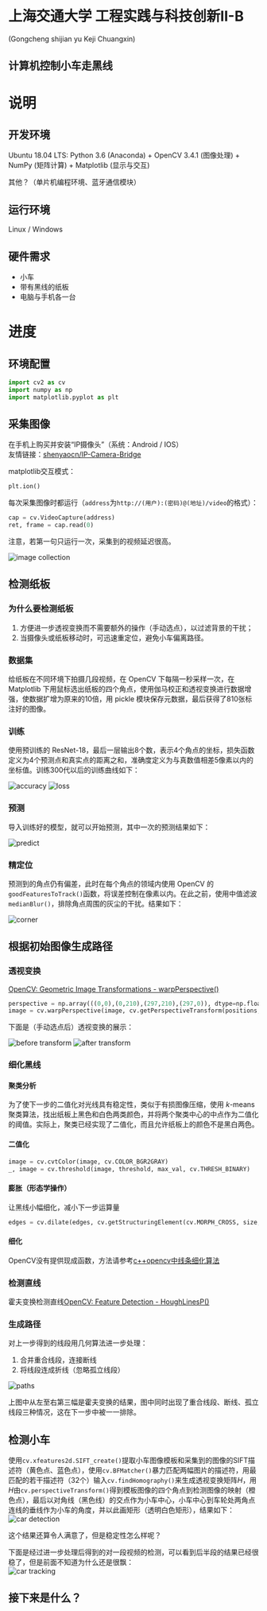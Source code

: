 # 上海交通大学 工程实践与科技创新Ⅱ-B
(Gongcheng shijian yu Keji Chuangxin)
## 计算机控制小车走黑线

# 说明
## 开发环境
Ubuntu 18.04 LTS: Python 3.6 (Anaconda) + OpenCV 3.4.1 (图像处理) + NumPy (矩阵计算) + Matplotlib (显示与交互)

其他？（单片机编程环境、蓝牙通信模块）

## 运行环境
Linux / Windows

## 硬件需求
- 小车
- 带有黑线的纸板
- 电脑与手机各一台

# 进度
## 环境配置
```python
import cv2 as cv
import numpy as np
import matplotlib.pyplot as plt
```
## 采集图像
在手机上购买并安装“IP摄像头”（系统：Android / IOS）  
友情链接：[shenyaocn/IP-Camera-Bridge](https://github.com/shenyaocn/IP-Camera-Bridge)

matplotlib交互模式：
```python
plt.ion()
```

每次采集图像时都运行（`address`为`http://(用户):(密码)@(地址)/video`的格式）：
```python
cap = cv.VideoCapture(address)
ret, frame = cap.read(0)
```

注意，若第一句只运行一次，采集到的视频延迟很高。

![image collection](/shot/IMG_0298.JPG)

## 检测纸板
### 为什么要检测纸板
1. 方便进一步透视变换而不需要额外的操作（手动选点），以过滤背景的干扰；
2. 当摄像头或纸板移动时，可迅速重定位，避免小车偏离路径。

### 数据集
给纸板在不同环境下拍摄几段视频，在 OpenCV 下每隔一秒采样一次，在 Matplotlib 下用鼠标选出纸板的四个角点，使用伽马校正和透视变换进行数据增强，使数据扩增为原来的10倍，用 pickle 模块保存元数据，最后获得了810张标注好的图像。

### 训练
使用预训练的 ResNet-18，最后一层输出8个数，表示4个角点的坐标，损失函数定义为4个预测点和真实点的距离之和，准确度定义为与真数值相差5像素以内的坐标值。训练300代以后的训练曲线如下：

![accuracy](/shot/acc.png)
![loss](/shot/loss.png)

### 预测
导入训练好的模型，就可以开始预测，其中一次的预测结果如下：

![predict](/shot/Figure_4.png)

### 精定位
预测到的角点仍有偏差，此时在每个角点的领域内使用 OpenCV 的`goodFeaturesToTrack()`函数，将误差控制在像素以内。在此之前，使用中值滤波`medianBlur()`，排除角点周围的灰尘的干扰。结果如下：

![corner](/shot/Figure_5.png)

## 根据初始图像生成路径
### 透视变换
[OpenCV: Geometric Image Transformations - warpPerspective()](https://docs.opencv.org/3.4.3/da/d54/group__imgproc__transform.html#gaf73673a7e8e18ec6963e3774e6a94b87)
```python
perspective = np.array(((0,0),(0,210),(297,210),(297,0)), dtype=np.float32)
image = cv.warpPerspective(image, cv.getPerspectiveTransform(positions, perspective), (291,210))
```

下面是（手动选点后）透视变换的展示：

![before transform](/shot/Figure_1.png)
![after transform](/shot/Figure_2.png)

### 细化黑线
#### 聚类分析
为了使下一步的二值化对光线具有稳定性，类似于有损图像压缩，使用 $k$-means 聚类算法，找出纸板上黑色和白色两类颜色，并将两个聚类中心的中点作为二值化的阈值。实际上，聚类已经实现了二值化，而且允许纸板上的颜色不是黑白两色。
#### 二值化
```python
image = cv.cvtColor(image, cv.COLOR_BGR2GRAY)
_, image = cv.threshold(image, threshold, max_val, cv.THRESH_BINARY)
```
#### 膨胀（形态学操作）
让黑线小幅细化，减小下一步运算量
```python
edges = cv.dilate(edges, cv.getStructuringElement(cv.MORPH_CROSS, size, kernel))
```
#### 细化
OpenCV没有提供现成函数，方法请参考[c++opencv中线条细化算法](https://www.cnblogs.com/Summerio/p/8284602.html)

### 检测直线
霍夫变换检测直线[OpenCV: Feature Detection - HoughLinesP()](https://docs.opencv.org/3.4.3/dd/d1a/group__imgproc__feature.html#ga8618180a5948286384e3b7ca02f6feeb)

### 生成路径
对上一步得到的线段用几何算法进一步处理：
1. 合并重合线段，连接断线
2. 将线段连成折线（忽略孤立线段）

![paths](/shot/Figure_3.png)

上图中从左至右第三幅是霍夫变换的结果，图中同时出现了重合线段、断线、孤立线段三种情况，这在下一步中被一一排除。

## 检测小车
使用`cv.xfeatures2d.SIFT_create()`提取小车图像模板和采集到的图像的SIFT描述符（黄色点、蓝色点），使用`cv.BFMatcher()`暴力匹配两幅图片的描述符，用最匹配的若干描述符（32个）输入`cv.findHomography()`来生成透视变换矩阵$H$，用$H$由`cv.perspectiveTransform()`得到模板图像的四个角点到检测图像的映射（橙色点），最后以对角线（黑色线）的交点作为小车中心，小车中心到车轮处两角点连线的垂线作为小车的角度，并以此画矩形（透明白色矩形），结果如下：  
![car detection](/shot/Figure_6.png)

这个结果还算令人满意了，但是稳定性怎么样呢？

下面是经过进一步处理后得到的对一段视频的检测，可以看到后半段的结果已经很稳了，但是前面不知道为什么还是很飘：  
![car tracking](/shot/tracking.gif)

## 接下来是什么？